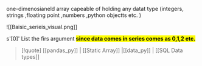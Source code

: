 one-dimenosianeld array capeable of holding any datat type (integers, strings ,floating point ,numbers ,python objectts etc. )

![[Baisic_serieis_visual.png]]

s'[0]'
List the firs argument 
<mark class="hltr-blood">**since data comes in series comes as 
0,1,2 etc.**</mark>

>[!quote] [[pandas_py]] |  [[Static Array]] |[[data_py]] | [[SQL Data types]]